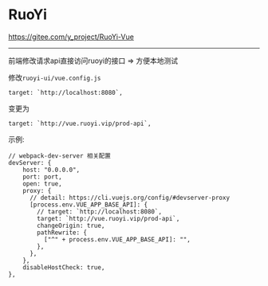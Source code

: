 # RuoYi

https://gitee.com/y_project/RuoYi-Vue

---

前端修改请求api直接访问ruoyi的接口 => 方便本地测试

修改`ruoyi-ui/vue.config.js`

```
target: `http://localhost:8080`,
```

变更为

```
target: `http://vue.ruoyi.vip/prod-api`,
```

示例:

```
// webpack-dev-server 相关配置
devServer: {
    host: "0.0.0.0",
    port: port,
    open: true,
    proxy: {
      // detail: https://cli.vuejs.org/config/#devserver-proxy
      [process.env.VUE_APP_BASE_API]: {
        // target: `http://localhost:8080`,
        target: `http://vue.ruoyi.vip/prod-api`,
        changeOrigin: true,
        pathRewrite: {
          ["^" + process.env.VUE_APP_BASE_API]: "",
        },
      },
    },
    disableHostCheck: true,
},
```